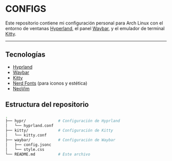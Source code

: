 # CONFIGS

Este repositorio contiene mi configuración personal para Arch Linux con el entorno de ventanas [Hyperland](https://github.com/hyprwm/Hyprland), el panel [Waybar](https://github.com/Alexays/Waybar), y el emulador de terminal [Kitty](https://sw.kovidgoyal.net/kitty/).

---

## Tecnologías

-  [Hyprland](https://github.com/hyprwm/Hyprland)
-  [Waybar](https://github.com/Alexays/Waybar)
-  [Kitty](https://sw.kovidgoyal.net/kitty/)
-  [Nerd Fonts](https://www.nerdfonts.com/) (para iconos y estética)
-  [NeoVim](https://neovim.io/)


## Estructura del repositorio

```bash
.
├── hypr/              # Configuración de Hyprland
│   └── hyprland.conf
├── kitty/             # Configuración de Kitty
│   └── kitty.conf
├── waybar/            # Configuración de Waybar
│   ├── config.jsonc
│   └── style.css
└── README.md          # Este archivo

